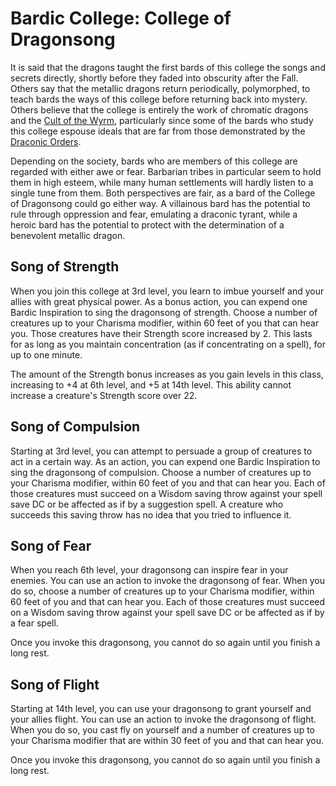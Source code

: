 # Bardic College: College of Dragonsong
It is said that the dragons taught the first bards of this college the songs and secrets directly, shortly before they faded into obscurity after the Fall. Others say that the metallic dragons return periodically, polymorphed, to teach bards the ways of this college before returning back into mystery. Others believe that the college is entirely the work of chromatic dragons and the [Cult of the Wyrm](../../Organizations/CultOfTheWyrm.md), particularly since some of the bards who study this college espouse ideals that are far from those demonstrated by the [Draconic Orders](../../Organizations/MilitantOrders/DraconicOrder).

Depending on the society, bards who are members of this college are regarded with either awe or fear. Barbarian tribes in particular seem to hold them in high esteem, while many human settlements will hardly listen to a single tune from them. Both perspectives are fair, as a bard of the College of Dragonsong could go either way. A villainous bard has the potential to rule through oppression and fear, emulating a draconic tyrant, while a heroic bard has the potential to protect with the determination of a benevolent metallic dragon.

## Song of Strength
When you join this college at 3rd level, you learn to imbue yourself and your allies with great physical power. As a bonus action, you can expend one Bardic Inspiration to sing the dragonsong of strength. Choose a number of creatures up to your Charisma modifier, within 60 feet of you that can hear you. Those creatures have their Strength score increased by 2. This lasts for as long as you maintain concentration (as if concentrating on a spell), for up to one minute.

The amount of the Strength bonus increases as you gain levels in this class, increasing to +4 at 6th level, and +5 at 14th level. This ability cannot increase a creature's Strength score over 22.

## Song of Compulsion
Starting at 3rd level, you can attempt to persuade a group of creatures to act in a certain way. As an action, you can expend one Bardic Inspiration to sing the dragonsong of compulsion. Choose a number of creatures up to your Charisma modifier, within 60 feet of you and that can hear you. Each of those creatures must succeed on a Wisdom saving throw against your spell save DC or be affected as if by a suggestion spell. A creature who succeeds this saving throw has no idea that you tried to influence it.

## Song of Fear
When you reach 6th level, your dragonsong can inspire fear in your enemies. You can use an action to invoke the dragonsong of fear. When you do so, choose a number of creatures up to your Charisma modifier, within 60 feet of you and that can hear you. Each of those creatures must succeed on a Wisdom saving throw against your spell save DC or be affected as if by a fear spell.

Once you invoke this dragonsong, you cannot do so again until you finish a long rest.

## Song of Flight
Starting at 14th level, you can use your dragonsong to grant yourself and your allies flight. You can use an action to invoke the dragonsong of flight. When you do so, you cast fly on yourself and a number of creatures up to your Charisma modifier that are within 30 feet of you and that can hear you.

Once you invoke this dragonsong, you cannot do so again until you finish a long rest.
